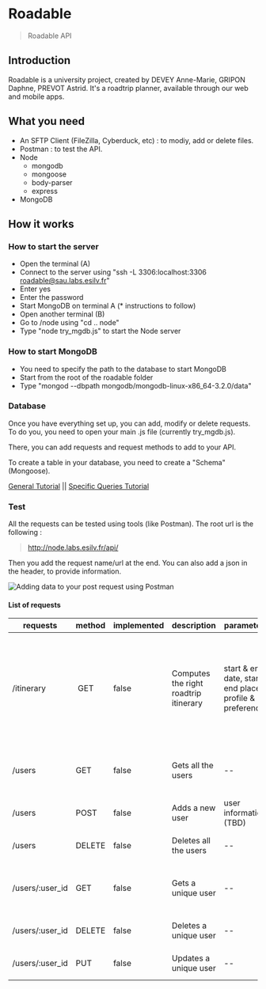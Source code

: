 # Roadable

> Roadable API

## Introduction

Roadable is a university project, created by DEVEY Anne-Marie, GRIPON Daphne, PREVOT Astrid.
It's a roadtrip planner, available through our web and mobile apps.

## What you need

* An SFTP Client (FileZilla, Cyberduck, etc) : to modiy, add or delete files.
* Postman : to test the API.
* Node
  * mongodb
  * mongoose
  * body-parser
  * express
* MongoDB

## How it works

### How to start the server

* Open the terminal (A)
* Connect to the server using "ssh -L 3306:localhost:3306 roadable@sau.labs.esilv.fr"
* Enter yes
* Enter the password
* Start MongoDB on terminal A (\* instructions to follow)
* Open another terminal (B)
* Go to /node using "cd .. node"
* Type "node try_mgdb.js" to start the Node server

### How to start MongoDB

* You need to specify the path to the database to start MongoDB
* Start from the root of the roadable folder
* Type "mongod --dbpath mongodb/mongodb-linux-x86_64-3.2.0/data"


### Database

Once you have everything set up, you can add, modify or delete requests.
To do you, you need to open your main .js file (currently try_mgdb.js).

There, you can add requests and request methods to add to your API.

To create a table in your database, you need to create a "Schema" (Mongoose).

[General Tutorial](https://github.com/92bondstreet/api-ness/blob/master/presentation.md#build-a-restful-api-with) ||
[Specific Queries Tutorial](http://mongoosejs.com/docs/queries.html)

### Test

All the requests can be tested using tools (like Postman).
The root url is the following :
> http://node.labs.esilv.fr/api/

Then you add the request name/url at the end.
You can also add a json in the header, to provide information.

![Adding data to your post request using Postman](data/imgs/json_postman.jpg?raw=true "Adding data to your post request using Postman")


#### List of requests

requests | method | implemented | description | parameters | returns
---------- | ----------- | ----------- | ----------- | ----------- | -----------
/itinerary | GET | false | Computes the right roadtrip itinerary| start & end date, start & end place, profile & preferences | Returns all the checkpoints of the itinerary, including the name, localization, type, and day of the trip.
/users | GET | false | Gets all the users | -- | Returns a JSON containing all the users.
/users | POST | false | Adds a new user | user information (TBD) | Returns the user ID.
/users | DELETE | false | Deletes all the users | -- | Returns a status message.
/users/:user_id | GET | false | Gets a unique user | -- | Returns a json containing a unique user.
/users/:user_id | DELETE | false | Deletes a unique user | -- | Returns a status message.
/users/:user_id | PUT | false | Updates a unique user | -- | Returns a status message.
